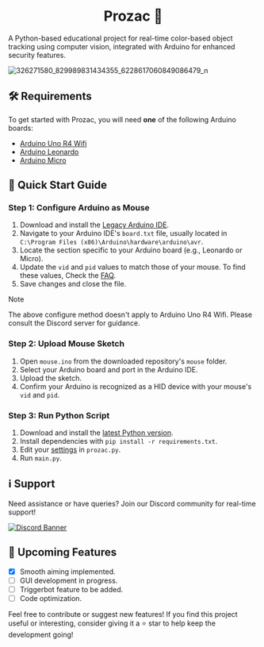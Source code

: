 <h1 align="center">Prozac 💊</h1>

A Python-based educational project for real-time color-based object tracking using computer vision, integrated with Arduino for enhanced security features.
</p>

![326271580_829989831434355_6228617060849086479_n](https://github.com/Primoria/Prozac/assets/137751691/dc993b97-1e92-44e4-9e46-ce24c71c9a8e)


## 🛠 Requirements

To get started with Prozac, you will need **one** of the following Arduino boards:

- [Arduino Uno R4 Wifi](https://store-usa.arduino.cc/products/uno-r4-wifi?selectedStore=us)
- [Arduino Leonardo](https://store-usa.arduino.cc/products/arduino-leonardo-with-headers?selectedStore=us)
- [Arduino Micro](https://store-usa.arduino.cc/products/arduino-micro?selectedStore=us)

## 🚀 Quick Start Guide

### Step 1: Configure Arduino as Mouse
1. Download and install the [Legacy Arduino IDE](https://downloads.arduino.cc/arduino-1.8.19-windows.exe).
2. Navigate to your Arduino IDE's `board.txt` file, usually located in `C:\Program Files (x86)\Arduino\hardware\arduino\avr`.
3. Locate the section specific to your Arduino board (e.g., Leonardo or Micro).
4. Update the `vid` and `pid` values to match those of your mouse. To find these values, Check the [FAQ](https://github.com/Primoria/Prozac/wiki#faq).
5. Save changes and close the file.

> [!NOTE]  
> The above configure method doesn't apply to Arduino Uno R4 Wifi. Please consult the Discord server for guidance.

### Step 2: Upload Mouse Sketch
1. Open `mouse.ino` from the downloaded repository's `mouse` folder.
2. Select your Arduino board and port in the Arduino IDE.
3. Upload the sketch.
4. Confirm your Arduino is recognized as a HID device with your mouse's `vid` and `pid`.

### Step 3: Run Python Script
1. Download and install the [latest Python version](https://www.python.org/downloads/).
2. Install dependencies with `pip install -r requirements.txt`.
3. Edit your [settings](https://github.com/Primoria/Prozac/blob/main/prozac.py#L10-L20) in `prozac.py`.
4. Run `main.py`.

## ℹ️ Support
Need assistance or have queries? Join our Discord community for real-time support!

[![Discord Banner](https://discordapp.com/api/guilds/1138653980784857159/widget.png?style=banner2)](https://discord.gg/bsNKqvxvE2)

## 🌟 Upcoming Features
- [x] Smooth aiming implemented.
- [ ] GUI development in progress.
- [ ] Triggerbot feature to be added.
- [ ] Code optimization.

Feel free to contribute or suggest new features!
If you find this project useful or interesting, consider giving it a ⭐️ star to help keep the development going!
